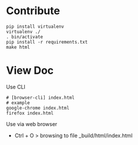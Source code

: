 Contribute
==========

```
pip install virtualenv
virtualenv ./
. bin/activate
pip install -r requirements.txt
make html
```

View Doc
==========

Use CLI

```
# [browser-cli] index.html
# example
google-chrome index.html
firefox index.html
```

Use via web browser
- Ctrl + O > browsing to file _build/html/index.html
